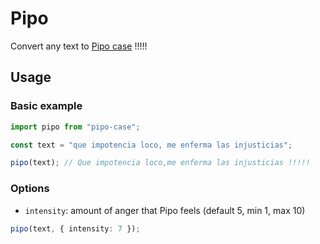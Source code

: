 # Pipo
Convert any text to [Pipo case](https://twitter.com/pipogorosito10/status/1523492594017177602?s=20&t=Mf34y9ojUpe-FanXcJjTPA) !!!!!

## Usage
### Basic example
```typescript
import pipo from "pipo-case";

const text = "que impotencia loco, me enferma las injusticias";

pipo(text); // Que impotencia loco,me enferma las injusticias !!!!!
```
### Options
- `intensity`: amount of anger that Pipo feels (default 5, min 1, max 10)

```typescript
pipo(text, { intensity: 7 });
```
